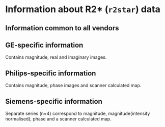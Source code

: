 # Information about R2* (`r2star`) data

## Information common to all vendors

## GE-specific information

Contains magnitude, real and imaginary images.

## Philips-specific information

Contains magnitude, phase images and scanner calculated map.

## Siemens-specific information

Separate series (n=4) correspond to magnitude, magnitude(intensity normalised), phase and a scanner calculated map.